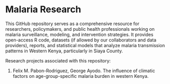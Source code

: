 # Malaria Research

This GitHub repository serves as a comprehensive resource for researchers, policymakers, and public health professionals working on malaria surveillance, modeling, and intervention strategies. It provides open-access R code, datasets (if allowed by our collaborators and data providers), reports, and statistical models that analyze malaria transmission patterns in Western Kenya, particularly in Siaya County.

Research projects associated with this repository:

1. Felix M. Pabon-Rodriguez, George Ayodo. The influence of climatic factors on age-group-specific malaria burden in western Kenya. 
